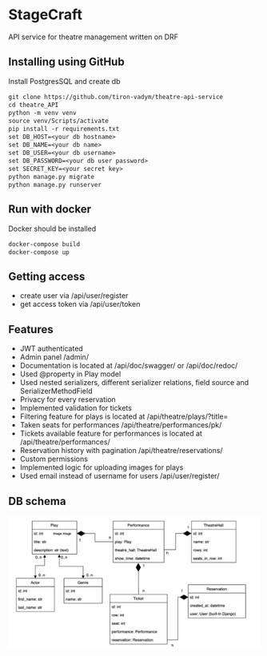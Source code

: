 # StageCraft

API service for theatre management written on DRF

## Installing using GitHub

Install PostgresSQL and create db

```shell
git clone https://github.com/tiron-vadym/theatre-api-service
cd theatre_API
python -m venv venv
source venv/Scripts/activate
pip install -r requirements.txt
set DB_HOST=<your db hostname>
set DB_NAME=<your db name>
set DB_USER=<your db username>
set DB_PASSWORD=<your db user password>
set SECRET_KEY=<your secret key>
python manage.py migrate
python manage.py runserver
```

## Run with docker

Docker should be installed

```shell
docker-compose build
docker-compose up
```

## Getting access

* create user via /api/user/register
* get access token via /api/user/token

## Features

* JWT authenticated
* Admin panel /admin/
* Documentation is located at /api/doc/swagger/ or /api/doc/redoc/
* Used @property in Play model
* Used nested serializers, different serializer relations, field source and SerializerMethodField
* Privacy for every reservation
* Implemented validation for tickets
* Filtering feature for plays is located at /api/theatre/plays/?title=
* Taken seats for performances /api/theatre/performances/pk/
* Tickets available feature for performances is located at /api/theatre/performances/
* Reservation history with pagination /api/theatre/reservations/
* Custom permissions
* Implemented logic for uploading images for plays
* Used email instead of username for users /api/user/register/

## DB schema

![db_structure.PNG](db_structure.PNG)

